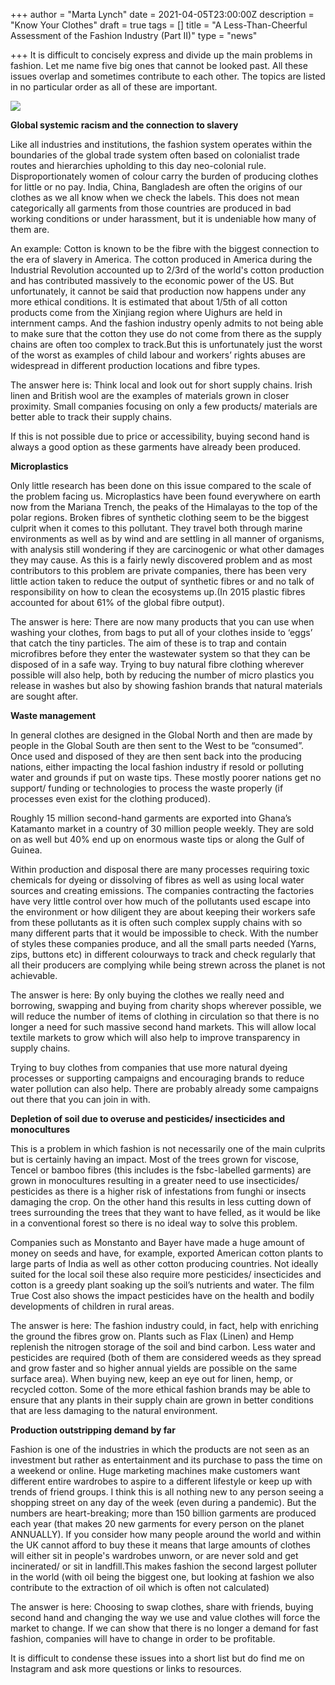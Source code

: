 +++
author = "Marta Lynch"
date = 2021-04-05T23:00:00Z
description = "Know Your Clothes"
draft = true
tags = []
title = "A Less-Than-Cheerful Assessment of the Fashion Industry (Part II)"
type = "news"

+++
It is difficult to concisely express and divide up the main problems in fashion. Let me name five big ones that cannot be looked past. All these issues overlap and sometimes contribute to each other. The topics are listed in no particular order as all of these are important.

![](https://res.cloudinary.com/shrub-co-op/image/upload/v1617623885/shrubcoop.org/media/hannah-morgan-ycVFts5Ma4s-unsplash_a5id0z.jpg)

**Global systemic racism and the connection to slavery**

Like all industries and institutions, the fashion system operates within the boundaries of the global trade system often based on colonialist trade routes and hierarchies upholding to this day neo-colonial rule. Disproportionately women of colour carry the burden of producing clothes for little or no pay. India, China, Bangladesh are often the origins of our clothes as we all know when we check the labels. This does not mean categorically all garments from those countries are produced in bad working conditions or under harassment, but it is undeniable how many of them are.

An example: Cotton is known to be the fibre with the biggest connection to the era of slavery in America. The cotton produced in America during the Industrial Revolution accounted up to 2/3rd of the world's cotton production and has contributed massively to the economic power of the US. But unfortunately, it cannot be said that production now happens under any more ethical conditions. It is estimated that about 1/5th of all cotton products come from the Xinjiang region where Uighurs are held in internment camps. And the fashion industry openly admits to not being able to make sure that the cotton they use do not come from there as the supply chains are often too complex to track.But this is unfortunately just the worst of the worst as examples of child labour and workers’ rights abuses are widespread in different production locations and fibre types.

The answer here is: Think local and look out for short supply chains. Irish linen and British wool are the examples of materials grown in closer proximity. Small companies focusing on only a few products/ materials are better able to track their supply chains.

If this is not possible due to price or accessibility, buying second hand is always a good option as these garments have already been produced.

**Microplastics**

Only little research has been done on this issue compared to the scale of the problem facing us. Microplastics have been found everywhere on earth now from the Mariana Trench, the peaks of the Himalayas to the top of the polar regions. Broken fibres of synthetic clothing seem to be the biggest culprit when it comes to this pollutant. They travel both through marine environments as well as by wind and are settling in all manner of organisms, with analysis still wondering if they are carcinogenic or what other damages they may cause. As this is a fairly newly discovered problem and as most contributors to this problem are private companies, there has been very little action taken to reduce the output of synthetic fibres or and no talk of responsibility on how to clean the ecosystems up.(In 2015 plastic fibres accounted for about 61% of the global fibre output).

The answer is here: There are now many products that you can use when washing your clothes, from bags to put all of your clothes inside to ‘eggs’ that catch the tiny particles. The aim of these is to trap and contain microfibres before they enter the wastewater system so that they can be disposed of in a safe way. Trying to buy natural fibre clothing wherever possible will also help, both by reducing the number of micro plastics you release in washes but also by showing fashion brands that natural materials are sought after.

**Waste management**

In general clothes are designed in the Global North and then are made by people in the Global South are then sent to the West to be “consumed”. Once used and disposed of they are then sent back into the producing nations, either impacting the local fashion industry if resold or polluting water and grounds if put on waste tips. These mostly poorer nations get no support/ funding or technologies to process the waste properly (if processes even exist for the clothing produced).

Roughly 15 million second-hand garments are exported into Ghana’s Katamanto market in a country of 30 million people weekly. They are sold on as well but 40% end up on enormous waste tips or along the Gulf of Guinea.

Within production and disposal there are many processes requiring toxic chemicals for dyeing or dissolving of fibres as well as using local water sources and creating emissions. The companies contracting the factories have very little control over how much of the pollutants used escape into the environment or how diligent they are about keeping their workers safe from these pollutants as it is often such complex supply chains with so many different parts that it would be impossible to check. With the number of styles these companies produce, and all the small parts needed (Yarns, zips, buttons etc) in different colourways to track and check regularly that all their producers are complying while being strewn across the planet is not achievable.

The answer is here: By only buying the clothes we really need and borrowing, swapping and buying from charity shops wherever possible, we will reduce the number of items of clothing in circulation so that there is no longer a need for such massive second hand markets. This will allow local textile markets to grow which will also help to improve transparency in supply chains.

Trying to buy clothes from companies that use more natural dyeing processes or supporting campaigns and encouraging brands to reduce water pollution can also help. There are probably already some campaigns out there that you can join in with.

**Depletion of soil due to overuse and pesticides/ insecticides and monocultures**

This is a problem in which fashion is not necessarily one of the main culprits but is certainly having an impact. Most of the trees grown for viscose, Tencel or bamboo fibres (this includes is the fsbc-labelled garments) are grown in monocultures resulting in a greater need to use insecticides/ pesticides as there is a higher risk of infestations from funghi or insects damaging the crop. On the other hand this results in less cutting down of trees surrounding the trees that they want to have felled, as it would be like in a conventional forest so there is no ideal way to solve this problem.

Companies such as Monstanto and Bayer have made a huge amount of money on seeds and have, for example, exported American cotton plants to large parts of India as well as other cotton producing countries. Not ideally suited for the local soil these also require more pesticides/ insecticides and cotton is a greedy plant soaking up the soil’s nutrients and water. The film True Cost also shows the impact pesticides have on the health and bodily developments of children in rural areas.

The answer is here: The fashion industry could, in fact, help with enriching the ground the fibres grow on. Plants such as Flax (Linen) and Hemp replenish the nitrogen storage of the soil and bind carbon. Less water and pesticides are required (both of them are considered weeds as they spread and grow faster and so higher annual yields are possible on the same surface area). When buying new, keep an eye out for linen, hemp, or recycled cotton. Some of the more ethical fashion brands may be able to ensure that any plants in their supply chain are grown in better conditions that are less damaging to the natural environment.

**Production outstripping demand by far**

Fashion is one of the industries in which the products are not seen as an investment but rather as entertainment and its purchase to pass the time on a weekend or online. Huge marketing machines make customers want different entire wardrobes to aspire to a different lifestyle or keep up with trends of friend groups. I think this is all nothing new to any person seeing a shopping street on any day of the week (even during a pandemic). But the numbers are heart-breaking; more than 150 billion garments are produced each year (that makes 20 new garments for every person on the planet ANNUALLY). If you consider how many people around the world and within the UK cannot afford to buy these it means that large amounts of clothes will either sit in people's wardrobes unworn, or are never sold and get incinerated/ or sit in landfill.This makes fashion the second largest polluter in the world (with oil being the biggest one, but looking at fashion we also contribute to the extraction of oil which is often not calculated)

The answer is here: Choosing to swap clothes, share with friends, buying second hand and changing the way we use and value clothes will force the market to change. If we can show that there is no longer a demand for fast fashion, companies will have to change in order to be profitable.

It is difficult to condense these issues into a short list but do find me on Instagram and ask more questions or links to resources.